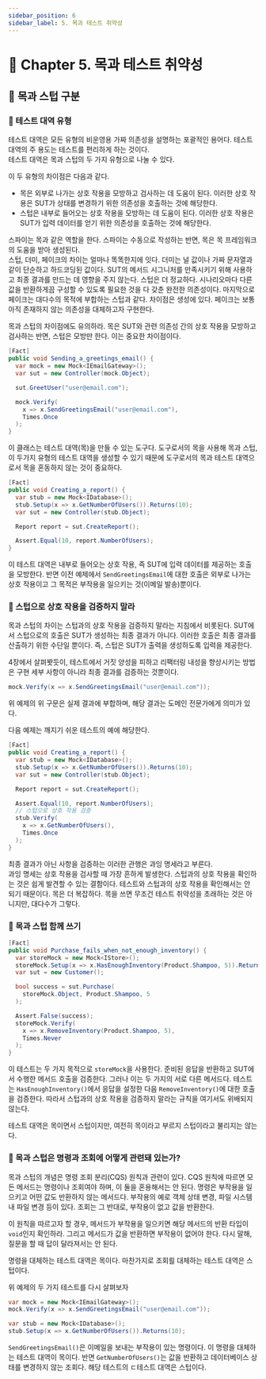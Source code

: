```yaml
---
sidebar_position: 6
sidebar_label: 5. 목과 테스트 취약성
---
```


# 🐤 Chapter 5. 목과 테스트 취약성

## 🥕 목과 스텁 구분

### 🎈 테스트 대역 유형
테스트 대역은 모든 유형의 비운영용 가짜 의존성을 설명하는 포괄적인 용어다. 테스트 대역의 주 용도는 테스트를 편리하게 하는 것이다.   
테스트 대역은 목과 스텁의 두 가지 유형으로 나눌 수 있다.   

이 두 유형의 차이점은 다음과 같다.
- 목은 외부로 나가는 상호 작용을 모방하고 검사하는 데 도움이 된다. 이러한 상호 작용은 SUT가 상태를 변경하기 위한 의존성을 호출하는 것에 해당한다.
- 스텁은 내부로 들어오는 상호 작용을 모방하는 데 도움이 된다. 이러한 상호 작용은 SUT가 입력 데이터를 얻기 위한 의존성을 호출하는 것에 해당한다.

스파이는 목과 같은 역할을 한다. 스파이는 수동으로 작성하는 반면, 목은 목 프레임워크의 도움을 받아 생성된다.   
스텁, 더미, 페이크의 차이는 얼마나 똑똑한지에 잇다. 더미는 널 값이나 가짜 문자열과 같이 단순하고 하드코딩된 값이다. SUT의 메서드 시그니처를 만족시키기 위해 사용하고 최종 결과를 만드는 데 영향을 주지 않는다. 스텁은 더 정교하다. 시나리오마다 다른 값을 반환하게끔 구성할 수 있도록 필요한 것을 다 갖춘 완전한 의존성이다. 마지막으로 페이크는 대다수의 목적에 부합하는 스텁과 같다. 차이점은 생성에 있다. 페이크는 보통 아직 존재하지 않는 의존성을 대체하고자 구현한다.   

목과 스텁의 차이점에도 유의하라. 목은 SUT와 관련 의존성 간의 상호 작용을 모방하고 검사하는 반면, 스텁은 모방만 한다. 이는 중요한 차이점이다.

```cs title="목 라이브러리에서 Mock 클래스를 사용해 목을 생성"
[Fact]
public void Sending_a_greetings_email() {
  var mock = new Mock<IEmailGateway>();
  var sut = new Controller(mock.Object);

  sut.GreetUser("user@email.com");

  mock.Verify(
    x => x.SendGreetingsEmail("user@email.com"),
    Times.Once
  );
}
```

이 클래스는 테스트 대역(목)을 만들 수 있는 도구다. 도구로서의 목을 사용해 목과 스텁, 이 두가지 유형의 테스트 대역을 생성할 수 있기 때문에 도구로서의 목과 테스트 대역으로서 목을 혼동하지 않는 것이 중요하다.

```cs title="Mock 클래스를 사용해 스텁을 생성"
[Fact]
public void Creating_a_report() {
  var stub = new Mock<IDatabase>();
  stub.Setup(x => x.GetNumberOfUsers()).Returns(10);
  var sut = new Controller(stub.Object);

  Report report = sut.CreateReport();

  Assert.Equal(10, report.NumberOfUsers);
}
```

이 테스트 대역은 내부로 들어오는 상호 작용, 즉 SUT에 입력 데이터를 제공하는 호출을 모방한다. 반면 이전 예제에서 `SendGreetingsEmail`에 대한 호출은 외부로 나가는 상호 작용이고 그 목적은 부작용을 일으키는 것(이메일 발송)뿐이다.

### 🎈 스텁으로 상호 작용을 검증하지 말라
목과 스텁의 차이는 스텁과의 상호 작용을 검증하지 말라는 지침에서 비롯된다. SUT에서 스텁으로의 호출은 SUT가 생성하는 최종 결과가 아니다. 이러한 호출은 최종 결과를 산출하기 위한 수단일 뿐이다. 즉, 스텁은 SUT가 출력을 생성하도록 입력을 제공한다.   

4장에서 살펴봣듯이, 테스트에서 거짓 양성을 피하고 리팩터링 내성을 향상시키는 방법은 구현 세부 사항이 아니라 최종 결과를 검증하는 것뿐이다.   

```cs
mock.Verify(x => x.SendGreetingsEmail("user@email.com"));
```

위 예제의 위 구문은 실제 결과에 부합하며, 해당 결과는 도메인 전문가에게 의미가 있다.   

다음 예제는 깨지기 쉬운 테스트의 예에 해당한다.

```cs title="스텁으로 상호 작용 검증"
[Fact]
public void Creating_a_report() {
  var stub = new Mock<IDatabase>();
  stub.Setup(x => x.GetNumberOfUsers()).Returns(10);
  var sut = new Controller(stub.Object);

  Report report = sut.CreateReport();

  Assert.Equal(10, report.NumberOfUsers);
  // 스텁으로 상호 작용 검증
  stub.Verify(
    x => x.GetNumberOfUsers(),
    Times.Once
  );
}
```

최종 결과가 아닌 사항을 검증하는 이러한 관행은 과잉 명세라고 부른다.   
과잉 명세는 상호 작용을 검사할 때 가장 흔하게 발생한다. 스텁과의 상호 작용을 확인하는 것은 쉽게 발견할 수 있는 결함이다. 테스트와 스텁과의 상호 작용을 확인해서는 안 되기 때문이다. 목은 더 복잡하다. 목을 쓰면 무조건 테스트 취약성을 초래하는 것은 아니지만, 대다수가 그렇다.

### 🎈 목과 스텁 함께 쓰기
```cs title="목이자 스텁인 storeMock"
[Fact]
public void Purchase_fails_when_not_enough_inventory() {
  var storeMock = new Mock<IStore>();
  storeMock.Setup(x => x.HasEnoughInventory(Product.Shampoo, 5)).Returns(false);
  var sut = new Customer();

  bool success = sut.Purchase(
    storeMock.Object, Product.Shampoo, 5
  );

  Assert.False(success);
  storeMock.Verify(
    x => x.RemoveInventory(Product.Shampoo, 5),
    Times.Never
  );
}
```

이 테스트는 두 가지 목적으로 `storeMock`을 사용한다. 준비된 응답을 반환하고 SUT에서 수행한 메서드 호출을 검증한다. 그러나 이는 두 가지의 서로 다른 메서드다. 테스트는 `HasEnoughInventory()`에서 응답을 설정한 다음 `RemoveInventory()`에 대한 호출을 검증한다. 따라서 스텁과의 상호 작용을 검증하지 말라는 규칙을 여기서도 위배되지 않는다.   

테스트 대역은 목이면서 스텁이지만, 여전히 목이라고 부르지 스텁이라고 불리지는 않는다.

### 🎈 목과 스텁은 명령과 조회에 어떻게 관련돼 있는가?
목과 스텁의 개념은 명령 조회 분리(CQS) 원칙과 관련이 있다. CQS 원칙에 따르면 모든 메서드는 명령이나 조회여야 하며, 이 둘을 혼용해서는 안 된다. 명령은 부작용을 일으키고 어떤 값도 반환하지 않는 메서드다. 부작용의 예로 객체 상태 변경, 파일 시스템 내 파일 변경 등이 있다. 조회는 그 반대로, 부작용이 없고 값을 반환한다.   

이 원칙을 따르고자 할 경우, 메서드가 부작용을 일으키면 해당 메서드의 반환 타입이 `void`인지 확인하라. 그리고 메서드가 값을 반환하면 부작용이 없어야 한다. 다시 말해, 질문을 할 때 답이 달라져서는 안 된다.   

명령을 대체하는 테스트 대역은 목이다. 마찬가지로 조회릘 대체하는 테스트 대역은 스텁이다.

위 예제의 두 가지 테스트를 다시 살펴보자

```cs
var mock = new Mock<IEmailGateway>();
mock.Verify(x => x.SendGreetingsEmail("user@email.com"));

var stub = new Mock<IDatabase>();
stub.Setup(x => x.GetNumberOfUsers()).Returns(10);
```

`SendGreetingsEmail()`은 이메일을 보내는 부작용이 있는 명령이다. 이 명령을 대체하는 테스트 대역이 목이다. 반면 `GetNumberOfUsers()`는 값을 반환하고 데이터베이스 상태를 변경하지 않는 조회다. 해당 테스트의 ㄷ테스트 대역은 스텁이다.
